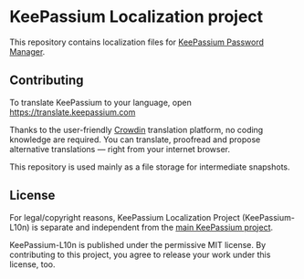 # KeePassium Localization project

This repository contains localization files for [KeePassium Password Manager](https://github.com/keepassium/KeePassium).

## Contributing

To translate KeePassium to your language, open https://translate.keepassium.com

Thanks to the user-friendly [Crowdin](https://crowdin.com) translation platform, no coding knowledge are required. You can translate, proofread and propose alternative translations — right from your internet browser.

This repository is used mainly as a file storage for intermediate snapshots.

## License

For legal/copyright reasons, KeePassium Localization Project (KeePassium-L10n) is separate and independent from the [main KeePassium project](https://github.com/keepassium/KeePassium). 

KeePassium-L10n is published under the permissive MIT license. By contributing to this project, you agree to release your work under this license, too. 
